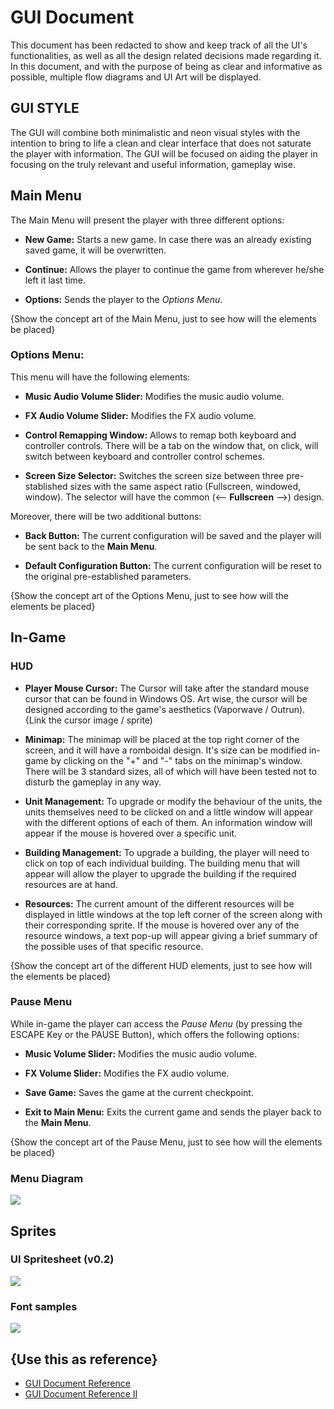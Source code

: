 # GUI Document
This document has been redacted to show and keep track of all the UI's functionalities, as well as all the design related decisions made regarding it. In this document, and with the purpose of being as clear and informative as possible, multiple flow diagrams and UI Art will be displayed.

## GUI STYLE
The GUI will combine both minimalistic and neon visual styles with the intention to bring to life a clean and clear interface that does not saturate the player with information. The GUI will be focused on aiding the player in focusing on the truly relevant and useful information, gameplay wise.

## Main Menu
The Main Menu will present the player with three different options:

- **New Game:** Starts a new game. In case there was an already existing saved game, it will be overwritten.

- **Continue:** Allows the player to continue the game from wherever he/she left it last time.

- **Options:** Sends the player to the *Options Menu*. 

{Show the concept art of the Main Menu, just to see how will the elements be placed}

### Options Menu:
This menu will have the following elements:
- **Music Audio Volume Slider:** Modifies the music audio volume.

- **FX Audio Volume Slider:** Modifies the FX audio volume.

- **Control Remapping Window:** Allows to remap both keyboard and controller controls. There will be a tab on the window that, on click, will switch between keyboard and controller control schemes.

- **Screen Size Selector:** Switches the screen size between three pre-stablished sizes with the same aspect ratio (Fullscreen, windowed, window). The selector will have the common (<-- **Fullscreen** -->) design.

Moreover, there will be two additional buttons:
- **Back Button:** The current configuration will be saved and the player will be sent back to the **Main Menu**.

- **Default Configuration Button:** The current configuration will be reset to the original pre-established parameters.

{Show the concept art of the Options Menu, just to see how will the elements be placed}

## In-Game
### HUD
- **Player Mouse Cursor:** The Cursor will take after the standard mouse cursor that can be found in Windows OS. Art wise, the cursor will be designed according to the game's aesthetics (Vaporwave / Outrun). {Link the cursor image / sprite)

- **Minimap:** The minimap will be placed at the top right corner of the screen, and it will have a romboidal design. It's size can be modified in-game by clicking on the "+" and "-" tabs on the minimap's window. There will be 3 standard sizes, all of which will have been tested not to disturb the gameplay in any way.

- **Unit Management:** To upgrade or modify the behaviour of the units, the units themselves need to be clicked on and a little window will appear with the different options of each of them. An information window will appear if the mouse is hovered over a specific unit.

- **Building Management:** To upgrade a building, the player will need to click on top of each individual building. The building menu that will appear will allow the player to upgrade the building if the required resources are at hand. 

- **Resources:** The current amount of the different resources will be displayed in little windows at the top left corner of the screen along with their corresponding sprite. If the mouse is hovered over any of the resource windows, a text pop-up will appear giving a brief summary of the possible uses of that specific resource.

{Show the concept art of the different HUD elements, just to see how will the elements be placed}

### Pause Menu
While in-game the player can access the *Pause Menu* (by pressing the ESCAPE Key or the PAUSE Button), which offers the following options:
- **Music Volume Slider:** Modifies the music audio volume.

- **FX Volume Slider:** Modifies the FX audio volume.

- **Save Game:** Saves the game at the current checkpoint.

- **Exit to Main Menu:** Exits the current game and sends the player back to the **Main Menu**.

{Show the concept art of the Pause Menu, just to see how will the elements be placed}

### Menu Diagram
![](https://github.com/BarcinoLechiguino/Project-RTS/blob/master/Docs/UI/UML_Menus.png?raw=true)

## Sprites
### UI Spritesheet (v0.2)
![](https://github.com/BarcinoLechiguino/Project-RTS/blob/master/Docs/UI/HUD_RETRO.png?raw=true)

### Font samples
![](https://github.com/BarcinoLechiguino/Project-RTS/blob/master/Docs/UI/preview_Fonts.png?raw=true)


## {Use this as reference}
- [GUI Document Reference](https://github.com/DevCrumbs/Warcraft-II/wiki/4.-User-Interface-Document)
- [GUI Document Reference II](https://github.com/CheckTheDog/Fantasy-Brawl/wiki/3.-User-Interface-Document)
